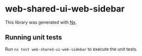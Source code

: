 # web-shared-ui-web-sidebar

This library was generated with [Nx](https://nx.dev).

## Running unit tests

Run `nx test web-shared-ui-web-sidebar` to execute the unit tests.
